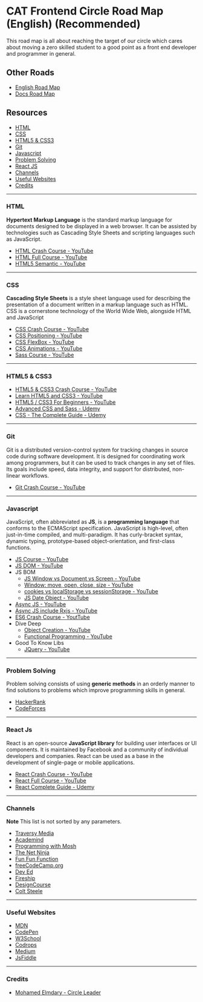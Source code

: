 # CAT Frontend Circle Road Map (English) (Recommended)

This road map is all about reaching the target of our circle which cares about moving a zero skilled student to a good point as a front end developer and programmer in general.

## Other Roads

-   [English Road Map](https://github.com/MohamedElmdary/cat-frontend-circle-road-map)
-   [Docs Road Map](https://github.com/MohamedElmdary/cat-frontend-circle-road-map/README-DOCS.md)

## Resources

-   [HTML](https://github.com/MohamedElmdary/cat-frontend-circle-road-map#html)
-   [CSS](https://github.com/MohamedElmdary/cat-frontend-circle-road-map#css)
-   [HTML5 & CSS3](https://github.com/MohamedElmdary/cat-frontend-circle-road-map#html5-&-css3)
-   [Git](https://github.com/MohamedElmdary/cat-frontend-circle-road-map#git)
-   [Javascript](https://github.com/MohamedElmdary/cat-frontend-circle-road-map#javascript)
-   [Problem Solving](https://github.com/MohamedElmdary/cat-frontend-circle-road-map#problem-solving)
-   [React JS](https://github.com/MohamedElmdary/cat-frontend-circle-road-map#react-js)
-   [Channels](https://github.com/MohamedElmdary/cat-frontend-circle-road-map#channels)
-   [Useful Websites](https://github.com/MohamedElmdary/cat-frontend-circle-road-map#useful-websites)
-   [Credits](https://github.com/MohamedElmdary/cat-frontend-circle-road-map#credits)

---

### HTML

**Hypertext Markup Language** is the standard markup language for documents designed to be displayed in a web browser. It can be assisted by technologies such as Cascading Style Sheets and scripting languages such as JavaScript.

-   [HTML Crash Course - YouTube](https://youtu.be/UB1O30fR-EE?list=RDQMEEp1RQZTcE8)
-   [HTML Full Course - YouTube](https://youtu.be/pQN-pnXPaVg)
-   [HTML5 Semantic - YouTube](https://youtu.be/ZC5y7XDdG80)

---

### CSS

**Cascading Style Sheets** is a style sheet language used for describing the presentation of a document written in a markup language such as HTML. CSS is a cornerstone technology of the World Wide Web, alongside HTML and JavaScript

-   [CSS Crash Course - YouTube](https://youtu.be/yfoY53QXEnI)
-   [CSS Positioning - YouTube](https://youtu.be/7ZXsPj43heo?list=PL4cUxeGkcC9hudKGi5o5UiWuTAGbxiLTh)
-   [CSS FlexBox - YouTube](https://youtu.be/Y8zMYaD1bz0?list=PL4cUxeGkcC9i3FXJSUfmsNOx8E7u6UuhG)
-   [CSS Animations - YouTube](https://youtu.be/jgw82b5Y2MU?list=PL4cUxeGkcC9iGYgmEd2dm3zAKzyCGDtM5)
-   [Sass Course - YouTube](https://youtu.be/St5B7hnMLjg?list=PL4cUxeGkcC9iEwigam3gTjU_7IA3W2WZA)

---

### HTML5 & CSS3

-   [HTML5 & CSS3 Crash Course - YouTube](https://youtu.be/hu-q2zYwEYs?list=PL4cUxeGkcC9ivBf_eKCPIAYXWzLlPAm6G)
-   [Learn HTML5 and CSS3 - YouTube](https://youtu.be/mU6anWqZJcc)
-   [HTML5 / CSS3 For Beginners - YouTube](https://youtu.be/vQWlgd7hV4A)
-   [Advanced CSS and Sass - Udemy](https://www.udemy.com/course/advanced-css-and-sass/)
-   [CSS - The Complete Guide - Udemy](https://www.udemy.com/course/css-the-complete-guide-incl-flexbox-grid-sass/)

---

### Git

Git is a distributed version-control system for tracking changes in source code during software development. It is designed for coordinating work among programmers, but it can be used to track changes in any set of files. Its goals include speed, data integrity, and support for distributed, non-linear workflows.

-   [Git Crash Course - YouTube](https://youtu.be/_OZVJpLHUaI?list=PL55RiY5tL51poFMpbva1IqfO-pylwSNsN)

---

### Javascript

JavaScript, often abbreviated as **JS**, is a **programming language** that conforms to the ECMAScript specification. JavaScript is high-level, often just-in-time compiled, and multi-paradigm. It has curly-bracket syntax, dynamic typing, prototype-based object-orientation, and first-class functions.

-   [JS Course - YouTube](https://youtu.be/PkZNo7MFNFg)
-   [JS DOM - YouTube](https://youtu.be/FIORjGvT0kk?list=PL4cUxeGkcC9gfoKa5la9dsdCNpuey2s-V)
-   JS BOM
    -   [JS Window vs Document vs Screen - YouTube](https://youtu.be/pIBKyooZrJQ)
    -   [Window: move, open, close, size - YouTube](https://youtu.be/ZJng8ls8uH0)
    -   [cookies vs localStorage vs sessionStorage - YouTube](https://youtu.be/AwicscsvGLg)
    -   [JS Date Object - YouTube](https://youtu.be/irrxnH-nkqg?list=PL4cUxeGkcC9i9Ae2D9Ee1RvylH38dKuET)
-   [Async JS - YouTube](https://youtu.be/PoRJizFvM7s)
-   [Async JS include Rxjs - YouTube](https://youtu.be/jgWnccjXR4I)
-   [ES6 Crash Course - YoutTube](https://youtu.be/NCwa_xi0Uuc)
-   Dive Deep
    -   [Object Creation - YouTube](https://youtu.be/GhbhD1HR5vk?list=PL0zVEGEvSaeHBZFy6Q8731rcwk0Gtuxub)
    -   [Functional Programming - YouTube](https://youtu.be/BMUiFMZr7vk?list=PL0zVEGEvSaeEd9hlmCXrk5yUyqUag-n84)
-   Good To Know Libs
    -   [JQuery - YouTube](https://youtu.be/KhtEmR2A1Fw?list=PLWKjhJtqVAbkyK9woUZUtunToLtNGoQHB)

---

### Problem Solving

Problem solving consists of using **generic methods** in an orderly manner to find solutions to problems which improve programming skills in general.

-   [HackerRank](https://www.hackerrank.com/)
-   [CodeForces](https://codeforces.com/)

---

### React Js

React is an open-source **JavaScript library** for building user interfaces or UI components. It is maintained by Facebook and a community of individual developers and companies. React can be used as a base in the development of single-page or mobile applications.

-   [React Crash Course - YouTube](https://youtu.be/Ke90Tje7VS0)
-   [React Full Course - YouTube](https://youtu.be/QFaFIcGhPoM?list=PLC3y8-rFHvwgg3vaYJgHGnModB54rxOk3)
-   [React Complete Guide - Udemy](https://www.udemy.com/course/react-the-complete-guide-incl-redux/)

---

### Channels

**Note** This list is not sorted by any parameters.

-   [Traversy Media](https://www.youtube.com/user/TechGuyWeb)
-   [Academind](https://www.youtube.com/channel/UCSJbGtTlrDami-tDGPUV9-w)
-   [Programming with Mosh](https://www.youtube.com/channel/UCWv7vMbMWH4-V0ZXdmDpPBA)
-   [The Net Ninja](https://www.youtube.com/channel/UCW5YeuERMmlnqo4oq8vwUpg)
-   [Fun Fun Function](https://www.youtube.com/channel/UCO1cgjhGzsSYb1rsB4bFe4Q)
-   [freeCodeCamp.org](https://www.youtube.com/channel/UC8butISFwT-Wl7EV0hUK0BQ)
-   [Dev Ed](https://www.youtube.com/channel/UClb90NQQcskPUGDIXsQEz5Q)
-   [Fireship](https://www.youtube.com/channel/UCsBjURrPoezykLs9EqgamOA)
-   [DesignCourse](https://www.youtube.com/channel/UCVyRiMvfUNMA1UPlDPzG5Ow)
-   [Colt Steele](https://www.youtube.com/channel/UCrqAGUPPMOdo0jfQ6grikZw)

---

### Useful Websites

-   [MDN](https://developer.mozilla.org/en-US/)
-   [CodePen](https://codepen.io/)
-   [W3School](https://www.w3schools.com/)
-   [Codrops](https://tympanus.net/codrops/)
-   [Medium](https://medium.com/)
-   [JsFiddle](https://jsfiddle.net/)

---

### Credits

-   [Mohamed Elmdary - Circle Leader](https://github.com/MohamedElmdary)
